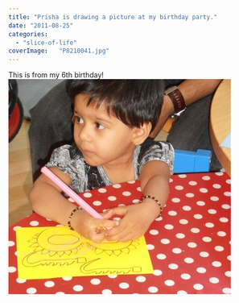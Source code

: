 ```yaml
---
title: "Prisha is drawing a picture at my birthday party."
date: "2011-08-25"
categories: 
  - "slice-of-life"
coverImage:   "P8210041.jpg"
---
```

This is from my 6th birthday!
![](images/P8210041.jpg)
